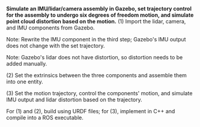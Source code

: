 **Simulate an IMU/lidar/camera assembly in Gazebo, set trajectory control for the assembly to undergo six degrees of freedom motion, and simulate point cloud distortion based on the motion.**
(1) Import the lidar, camera, and IMU components from Gazebo.

Note: Rewrite the IMU component in the third step; Gazebo's IMU output does not change with the set trajectory.

Note: Gazebo's lidar does not have distortion, so distortion needs to be added manually.

(2) Set the extrinsics between the three components and assemble them into one entity.

(3) Set the motion trajectory, control the components' motion, and simulate IMU output and lidar distortion based on the trajectory.

For (1) and (2), build using URDF files; for (3), implement in C++ and compile into a ROS executable.
